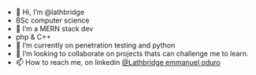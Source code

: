 - 👋 Hi, I’m @lathbridge
- BSc computer science
- 👀 I’m a MERN stack dev
- php & C++
- 🌱 I’m currently on penetration testing and python
- 💞️ I’m looking to collaborate on projects thats can challenge me to learn.
- 📫 How to reach me, on linkedin [@Lathbridge emmanuel oduro](https://www.linkedin.com/in/emmanuel-oduro-lathbridge-8b41b517a/)

<!---
lathbridge/lathbridge is a ✨ special ✨ repository because its `README.md` (this file) appears on your GitHub profile.
You can click the Preview link to take a look at your changes.
--->
